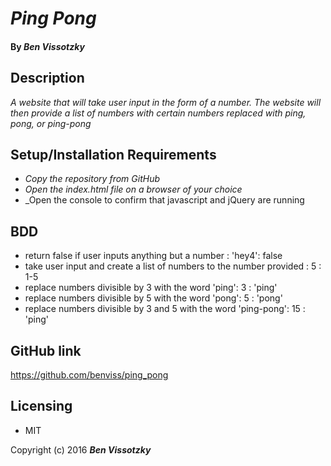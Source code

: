 # _Ping Pong_

#### By _Ben Vissotzky_

## Description

_A website that will take user input in the form of a number. The website will then provide a list of numbers with certain numbers replaced with ping, pong, or ping-pong_

## Setup/Installation Requirements

* _Copy the repository from GitHub_
* _Open the index.html file on a browser of your choice_
* _Open the console to confirm that javascript and jQuery are running

## BDD
- return false if user inputs anything but a number : 'hey4': false
- take user input and create a list of numbers to the number provided : 5 : 1-5
- replace numbers divisible by 3 with the word 'ping': 3 : 'ping'
- replace numbers divisible by 5 with the word 'pong': 5 : 'pong'
- replace numbers divisible by 3 and 5 with the word 'ping-pong': 15 : 'ping'

## GitHub link
https://github.com/benviss/ping_pong

## Licensing

* MIT

Copyright (c) 2016 **_Ben Vissotzky_**
